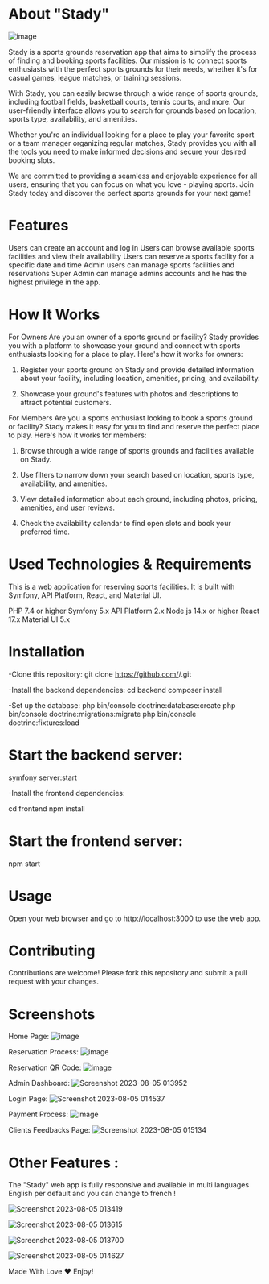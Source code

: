 # About "Stady"
![image](https://github.com/ChtiouiMoncer/Stady/assets/46131932/0457022a-3c6b-468f-8a74-a41e63dcb873)

Stady is a sports grounds reservation app that aims to simplify the process of finding and booking sports facilities. Our mission is to connect sports enthusiasts with the perfect sports grounds for their needs, whether it's for casual games, league matches, or training sessions.

With Stady, you can easily browse through a wide range of sports grounds, including football fields, basketball courts, tennis courts, and more. Our user-friendly interface allows you to search for grounds based on location, sports type, availability, and amenities.

Whether you're an individual looking for a place to play your favorite sport or a team manager organizing regular matches, Stady provides you with all the tools you need to make informed decisions and secure your desired booking slots.

We are committed to providing a seamless and enjoyable experience for all users, ensuring that you can focus on what you love - playing sports. Join Stady today and discover the perfect sports grounds for your next game!


# Features
Users can create an account and log in
Users can browse available sports facilities and view their availability
Users can reserve a sports facility for a specific date and time
Admin users can manage sports facilities and reservations
Super Admin can manage admins accounts and he has the highest privilege in the app.

# How It Works
For Owners
Are you an owner of a sports ground or facility? Stady provides you with a platform to showcase your ground and connect with sports enthusiasts looking for a place to play. Here's how it works for owners:

1. Register your sports ground on Stady and provide detailed information about your facility, including location, amenities, pricing, and availability.

2. Showcase your ground's features with photos and descriptions to attract potential customers.

For Members
Are you a sports enthusiast looking to book a sports ground or facility? Stady makes it easy for you to find and reserve the perfect place to play. Here's how it works for members:

1. Browse through a wide range of sports grounds and facilities available on Stady.

2. Use filters to narrow down your search based on location, sports type, availability, and amenities.

3. View detailed information about each ground, including photos, pricing, amenities, and user reviews.

4. Check the availability calendar to find open slots and book your preferred time.

# Used Technologies & Requirements

This is a web application for reserving sports facilities. It is built with Symfony, API Platform, React, and Material UI.

PHP 7.4 or higher
Symfony 5.x
API Platform 2.x
Node.js 14.x or higher
React 17.x
Material UI 5.x


# Installation

-Clone this repository:
git clone https://github.com/<your-username>/<your-repo-name>.git

-Install the backend dependencies:
cd backend
composer install

-Set up the database:
php bin/console doctrine:database:create
php bin/console doctrine:migrations:migrate
php bin/console doctrine:fixtures:load

# Start the backend server:
symfony server:start

-Install the frontend dependencies:

cd frontend
npm install

# Start the frontend server:
npm start

# Usage
Open your web browser and go to http://localhost:3000 to use the web app.

# Contributing
Contributions are welcome! Please fork this repository and submit a pull request with your changes.

# Screenshots

Home Page: 
![image](https://github.com/ChtiouiMoncer/Stady/assets/46131932/e85ab1e4-a014-46bb-84eb-cb1b230d0bf3)

Reservation Process: 
![image](https://github.com/ChtiouiMoncer/Stady/assets/46131932/e6a77c39-08a6-4492-b246-9d52eab0a482)

Reservation QR Code: 
![image](https://github.com/ChtiouiMoncer/Stady/assets/46131932/11c14797-d119-494d-9f80-6e58f45ac838)

Admin Dashboard:
![Screenshot 2023-08-05 013952](https://github.com/ChtiouiMoncer/Stady/assets/46131932/1eb1d471-7c4f-4ed9-b9f1-279c770e0468)

Login Page: 
![Screenshot 2023-08-05 014537](https://github.com/ChtiouiMoncer/Stady/assets/46131932/82b66b2f-9702-412c-824b-572b6ab3c0f0)

Payment Process: 
![image](https://github.com/ChtiouiMoncer/Stady/assets/46131932/490c2623-d515-43ec-a61b-5934b2d1838b)

Clients Feedbacks Page:
![Screenshot 2023-08-05 015134](https://github.com/ChtiouiMoncer/Stady/assets/46131932/b8c94cd2-5c76-484a-b215-ac2c85ef83a9)


# Other Features : 
The "Stady" web app is fully responsive and available in multi languages English per default and you can change to french !

![Screenshot 2023-08-05 013419](https://github.com/ChtiouiMoncer/Stady/assets/46131932/ba2be71c-efe6-4d51-b92a-0131ae5b89f2)

![Screenshot 2023-08-05 013615](https://github.com/ChtiouiMoncer/Stady/assets/46131932/2ff5f8d5-433d-401f-80f1-59b07cc67a60)

![Screenshot 2023-08-05 013700](https://github.com/ChtiouiMoncer/Stady/assets/46131932/8698a8f0-3194-41a2-9fc2-aa77c3163fe7)

![Screenshot 2023-08-05 014627](https://github.com/ChtiouiMoncer/Stady/assets/46131932/b9176761-eb98-4332-bc91-916aeaf2ffc4)

Made With Love ♥ 
Enjoy!


